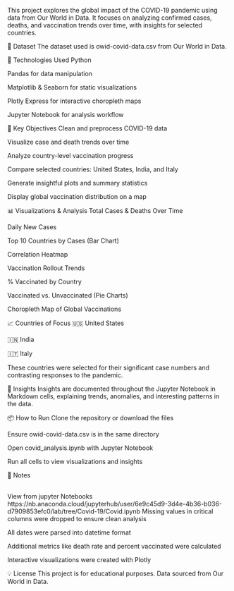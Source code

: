 ﻿This project explores the global impact of the COVID-19 pandemic using data from Our World in Data. It focuses on analyzing confirmed cases, deaths, and vaccination trends over time, with insights for selected countries.

📁 Dataset
The dataset used is owid-covid-data.csv from Our World in Data.

🔧 Technologies Used
Python

Pandas for data manipulation

Matplotlib & Seaborn for static visualizations

Plotly Express for interactive choropleth maps

Jupyter Notebook for analysis workflow

📌 Key Objectives
Clean and preprocess COVID-19 data

Visualize case and death trends over time

Analyze country-level vaccination progress

Compare selected countries: United States, India, and Italy

Generate insightful plots and summary statistics

Display global vaccination distribution on a map

📊 Visualizations & Analysis
Total Cases & Deaths Over Time

Daily New Cases

Top 10 Countries by Cases (Bar Chart)

Correlation Heatmap

Vaccination Rollout Trends

% Vaccinated by Country

Vaccinated vs. Unvaccinated (Pie Charts)

Choropleth Map of Global Vaccinations

📈 Countries of Focus
🇺🇸 United States

🇮🇳 India

🇮🇹 Italy

These countries were selected for their significant case numbers and contrasting responses to the pandemic.

🧠 Insights
Insights are documented throughout the Jupyter Notebook in Markdown cells, explaining trends, anomalies, and interesting patterns in the data.

📦 How to Run
Clone the repository or download the files

Ensure owid-covid-data.csv is in the same directory

Open covid_analysis.ipynb with Jupyter Notebook

Run all cells to view visualizations and insights

📝 Notes

<br>
View from jupyter Notebooks<br>
https://nb.anaconda.cloud/jupyterhub/user/6e9c45d9-3d4e-4b36-b036-d7909853efc0/lab/tree/Covid-19/Covid.ipynb
Missing values in critical columns were dropped to ensure clean analysis

All dates were parsed into datetime format

Additional metrics like death rate and percent vaccinated were calculated

Interactive visualizations were created with Plotly

💡 License
This project is for educational purposes. Data sourced from Our World in Data.
